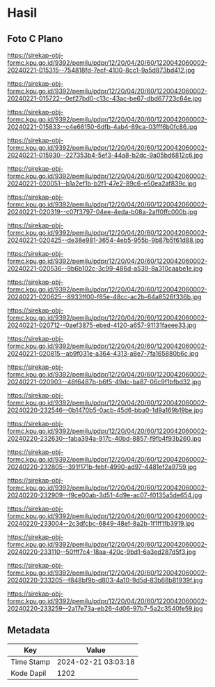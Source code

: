 # Hasil

## Foto C Plano

https://sirekap-obj-formc.kpu.go.id/9392/pemilu/pdpr/12/20/04/20/60/1220042060002-20240221-015315--754818fd-7ecf-4100-8cc1-9a5d873bd412.jpg

https://sirekap-obj-formc.kpu.go.id/9392/pemilu/pdpr/12/20/04/20/60/1220042060002-20240221-015722--0ef27bd0-c13c-43ac-be67-dbd67723c64e.jpg

https://sirekap-obj-formc.kpu.go.id/9392/pemilu/pdpr/12/20/04/20/60/1220042060002-20240221-015833--c4e66150-6dfb-4ab4-89ca-03fff6b0fc86.jpg

https://sirekap-obj-formc.kpu.go.id/9392/pemilu/pdpr/12/20/04/20/60/1220042060002-20240221-015930--227353b4-5ef3-44a8-b2dc-9a05bd6812c6.jpg

https://sirekap-obj-formc.kpu.go.id/9392/pemilu/pdpr/12/20/04/20/60/1220042060002-20240221-020051--b1a2ef1b-b2f1-47e2-89c6-e50ea2af839c.jpg

https://sirekap-obj-formc.kpu.go.id/9392/pemilu/pdpr/12/20/04/20/60/1220042060002-20240221-020319--c07f3797-04ee-4eda-b08a-2aff0ffc000b.jpg

https://sirekap-obj-formc.kpu.go.id/9392/pemilu/pdpr/12/20/04/20/60/1220042060002-20240221-020425--de38e981-3654-4eb5-955b-9b87b5f61d88.jpg

https://sirekap-obj-formc.kpu.go.id/9392/pemilu/pdpr/12/20/04/20/60/1220042060002-20240221-020536--9b6b102c-3c99-486d-a539-8a310caabe1e.jpg

https://sirekap-obj-formc.kpu.go.id/9392/pemilu/pdpr/12/20/04/20/60/1220042060002-20240221-020625--8933ff00-f85e-48cc-ac2b-64a8526f336b.jpg

https://sirekap-obj-formc.kpu.go.id/9392/pemilu/pdpr/12/20/04/20/60/1220042060002-20240221-020712--0aef3875-ebed-4120-a657-91131faeee33.jpg

https://sirekap-obj-formc.kpu.go.id/9392/pemilu/pdpr/12/20/04/20/60/1220042060002-20240221-020815--ab9f031e-a364-4313-a8e7-7fa165880b6c.jpg

https://sirekap-obj-formc.kpu.go.id/9392/pemilu/pdpr/12/20/04/20/60/1220042060002-20240221-020903--48f6487b-b6f5-49dc-ba87-06c9f1bfbd32.jpg

https://sirekap-obj-formc.kpu.go.id/9392/pemilu/pdpr/12/20/04/20/60/1220042060002-20240220-232546--0b1470b5-0acb-45d6-bba0-1d9a169b19be.jpg

https://sirekap-obj-formc.kpu.go.id/9392/pemilu/pdpr/12/20/04/20/60/1220042060002-20240220-232630--faba394a-917c-40bd-8857-f9fb4f93b260.jpg

https://sirekap-obj-formc.kpu.go.id/9392/pemilu/pdpr/12/20/04/20/60/1220042060002-20240220-232805--391f171b-febf-4990-ad97-4481ef2a9759.jpg

https://sirekap-obj-formc.kpu.go.id/9392/pemilu/pdpr/12/20/04/20/60/1220042060002-20240220-232909--f9ce00ab-3d51-4d9e-ac07-f0135a5de654.jpg

https://sirekap-obj-formc.kpu.go.id/9392/pemilu/pdpr/12/20/04/20/60/1220042060002-20240220-233004--2c3dfcbc-6849-48ef-8a2b-1f1ff1fb3919.jpg

https://sirekap-obj-formc.kpu.go.id/9392/pemilu/pdpr/12/20/04/20/60/1220042060002-20240220-233110--50fff7c4-18aa-420c-9bd1-6a3ed287d5f3.jpg

https://sirekap-obj-formc.kpu.go.id/9392/pemilu/pdpr/12/20/04/20/60/1220042060002-20240220-233205--f848bf9b-d803-4a10-9d5d-83b68b81939f.jpg

https://sirekap-obj-formc.kpu.go.id/9392/pemilu/pdpr/12/20/04/20/60/1220042060002-20240220-233259--2a17e73a-eb26-4d06-97b7-5a2c3540fe59.jpg


## Metadata

| Key        | Value               |
| ---------- | ------------------- |
| Time Stamp | 2024-02-21 03:03:18 |
| Kode Dapil | 1202                |



